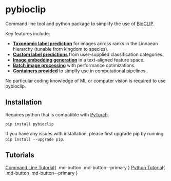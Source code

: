 # pybioclip

Command line tool and python package to simplify the use of [BioCLIP](https://imageomics.github.io/bioclip/).

Key features include:

- [**Taxonomic label prediction**](command-line-tutorial.md#predict-species-for-an-image) for images across ranks in the Linnaean hierarchy (tunable from kingdom to species).
- [**Custom label predictions**](command-line-tutorial.md#predict-from-a-list-of-classes) from user-supplied classification categories.
- [**Image embedding generation**](command-line-tutorial.md#create-embedding-for-an-image) in a text-aligned feature space.
- [**Batch image processing**](command-line-tutorial.md#predict-species-for-multiple-images-saving-to-a-file) with performance optimizations.
- [**Containers provided**](docker.md) to simplfy use in computational pipelines.

No particular coding knowledge of ML or computer vision is required to use pybioclip.

## Installation
Requires python that is compatible with [PyTorch](https://pytorch.org/get-started/locally/#linux-python).

```console
pip install pybioclip
```
If you have any issues with installation, please first upgrade pip by running `pip install --upgrade pip`.


## Tutorials
[Command Line Tutorial](command-line-tutorial.md){ .md-button .md-button--primary } [Python Tutorial](python-tutorial.md){ .md-button .md-button--primary }
